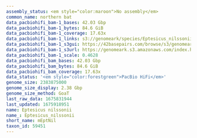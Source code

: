 ```yaml
---
assembly_status: <em style="color:maroon">No assembly</em>
common_name: northern bat
data_pacbiohifi_bam-1_bases: 42.03 Gbp
data_pacbiohifi_bam-1_bytes: 84.6 GiB
data_pacbiohifi_bam-1_coverage: 17.63x
data_pacbiohifi_bam-1_links: s3://genomeark/species/Eptesicus_nilssonii/mEptNil1/genomic_data/pacbio_hifi/<br>
data_pacbiohifi_bam-1_s3gui: https://42basepairs.com/browse/s3/genomeark/species/Eptesicus_nilssonii/mEptNil1/genomic_data/pacbio_hifi/
data_pacbiohifi_bam-1_s3url: https://genomeark.s3.amazonaws.com/index.html?prefix=species/Eptesicus_nilssonii/mEptNil1/genomic_data/pacbio_hifi/
data_pacbiohifi_bam-1_scale: 0.4628
data_pacbiohifi_bam_bases: 42.03 Gbp
data_pacbiohifi_bam_bytes: 84.6 GiB
data_pacbiohifi_bam_coverage: 17.63x
data_status: '<em style="color:forestgreen">PacBio HiFi</em>'
genome_size: 2383875000
genome_size_display: 2.38 Gbp
genome_size_method: GoaT
last_raw_data: 1675831944
last_updated: 1675918951
name: Eptesicus nilssonii
name_: Eptesicus_nilssonii
short_name: mEptNil
taxon_id: 59451
---
```

